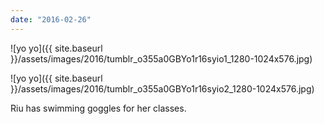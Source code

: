 ```yaml
---
date: "2016-02-26"
---
```


![yo yo]({{ site.baseurl }}/assets/images/2016/tumblr_o355a0GBYo1r16syio1_1280-1024x576.jpg)

![yo yo]({{ site.baseurl }}/assets/images/2016/tumblr_o355a0GBYo1r16syio2_1280-1024x576.jpg)

Riu has swimming goggles for her classes.
